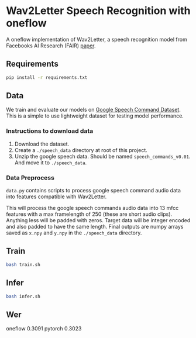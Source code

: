 # Wav2Letter Speech Recognition with oneflow

A oneflow implementation of Wav2Letter, a speech recognition model from Facebooks AI Research (FAIR) [paper](https://arxiv.org/pdf/1609.03193.pdf). 


## Requirements

```bash
pip install -r requirements.txt
```

## Data

We train and evaluate our models on [Google Speech Command Dataset](https://www.kaggle.com/c/tensorflow-speech-recognition-challenge/data). 
This is a simple to use lightweight dataset for testing model performance.

### Instructions to download data

1. Download the dataset.
2. Create a `./speech_data` directory at root of this project.
3. Unzip the google speech data. Should be named `speech_commands_v0.01`. And move it to `./speech_data`.

### Data Preprocess

`data.py` contains scripts to process google speech command audio data into features compatible with Wav2Letter.

This will process the google speech commands audio data into 13 mfcc features with a max framelength of 250 (these are short audio clips). Anything less will be padded with zeros. Target data will be integer encoded and also padded to have the same length. Final outputs are numpy arrays saved as `x.npy` and `y.npy` in the `./speech_data` directory.


## Train

```bash
bash train.sh
```

## Infer

```bash
bash infer.sh
```

## Wer

oneflow 0.3091
pytorch 0.3023
